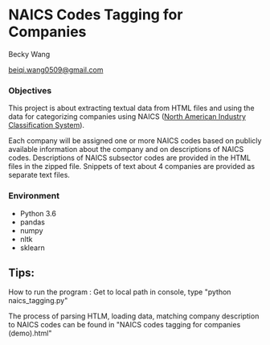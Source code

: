 # NAICS Codes Tagging for Companies

Becky Wang

beiqi.wang0509@gmail.com

### Objectives

This project is about extracting textual data from HTML files and using the data for categorizing companies using NAICS ([North American Industry Classification System](https://www.census.gov/cgi-bin/sssd/naics/naicsrch?chart=2017)).

Each company will be assigned one or more NAICS codes based on publicly available information about the company and on descriptions of NAICS codes. Descriptions of NAICS subsector codes are provided in the HTML files in the zipped file. Snippets of text about 4 companies are provided as separate text files.

### Environment

- Python 3.6
- pandas
- numpy
- nltk
- sklearn

## Tips:

How to run the program : Get to local path in console, type "python naics_tagging.py"

The process of parsing HTLM, loading data, matching company description to NAICS codes can be found in "NAICS codes tagging for companies (demo).html"


